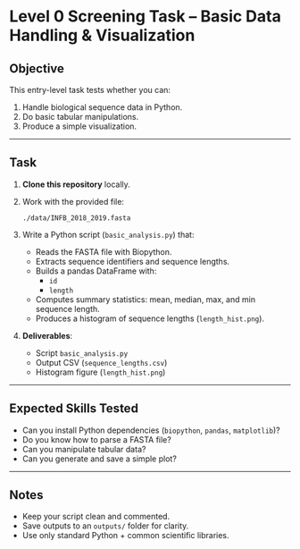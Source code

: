 # Level 0 Screening Task – Basic Data Handling & Visualization

## Objective
This entry-level task tests whether you can:
1. Handle biological sequence data in Python.
2. Do basic tabular manipulations.
3. Produce a simple visualization.

---

## Task

1. **Clone this repository** locally.

2. Work with the provided file:
   ```
   ./data/INFB_2018_2019.fasta
   ```

3. Write a Python script (`basic_analysis.py`) that:
   - Reads the FASTA file with Biopython.
   - Extracts sequence identifiers and sequence lengths.
   - Builds a pandas DataFrame with:
     - `id`
     - `length`
   - Computes summary statistics: mean, median, max, and min sequence length.
   - Produces a histogram of sequence lengths (`length_hist.png`).

4. **Deliverables**:
   - Script `basic_analysis.py`
   - Output CSV (`sequence_lengths.csv`)
   - Histogram figure (`length_hist.png`)

---

## Expected Skills Tested
- Can you install Python dependencies (`biopython`, `pandas`, `matplotlib`)?
- Do you know how to parse a FASTA file?
- Can you manipulate tabular data?
- Can you generate and save a simple plot?

---

## Notes
- Keep your script clean and commented.
- Save outputs to an `outputs/` folder for clarity.
- Use only standard Python + common scientific libraries.
